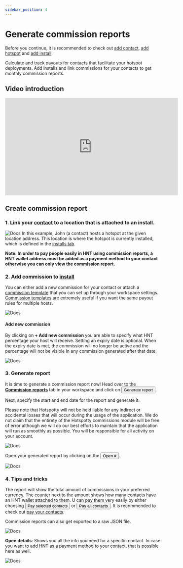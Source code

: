 ```yaml
---
sidebar_position: 4
---
```


# Generate commission reports

Before you continue, it is recommended to check out [add contact](../hotspotty-workspace/manage-contacts), [add hotspot](../hotspotty-workspace/add-hotspot) and [add install](../hotspotty-workspace/manage-installation-data).

Calculate and track payouts for contacts that facilitate your hotspot deployments. Add installs and link commissions for your contacts to get monthly commission reports.

## Video introduction

<div class="videoWrapper">
    <iframe width="560" height="315" src="https://www.loom.com/embed/6812d5c255f14dddbc9f4878e68efc64" title="Loom video player" frameborder="0" allow="accelerometer; autoplay; clipboard-write; encrypted-media; gyroscope; picture-in-picture" allowfullscreen></iframe>
</div>

## Create commission report

### **1. Link your [contact](../hotspotty-workspace/manage-contacts) to a location that is attached to an install.**

![Docs](/img/workspace/commission-report.png)
In this example, John (a contact) hosts a hotspot at the given location address. This location is where the hotspot is currently installed, which is defined in the [installs tab](../hotspotty-workspace/manage-installation-data).

**Note: In order to pay people easily in HNT using commission reports, a HNT wallet address must be added as a payment method to your contact otherwise you can only view the commission report.**

### **2. Add commission to [install](../hotspotty-workspace/manage-installation-data)**

You can either add a new commission for your contact or attach a [commission template](../hotspotty-workspace/settings#commissions) that you can set up through your workspace settings. [Commission templates](../hotspotty-workspace/settings#commissions) are extremely useful if you want the same payout rules for multiple hosts.

![Docs](/img/workspace/commission-report-2.png)

#### Add new commission

By clicking on **+ Add new commission** you are able to specify what HNT percentage your host will receive. Setting an expiry date is optional. When the expiry date is met, the commission will no longer be active and the percentage will not be visible in any commission generated after that date.

![Docs](/img/workspace/commission-report-3.png)

### **3. Generate report**

It is time to generate a commission report now! Head over to the [**Commission reports**](https://app.hotspotty.net/workspace/commission-reports) tab in your workspace and click on <button class="hotspotty-button">Generate report</button>.

Next, specify the start and end date for the report and generate it.

Please note that Hotspotty will not be held liable for any indirect or accidental losses that will occur during the usage of the application. We do not claim that the entirety of the Hotspotty commissions module will be free of error although we will do our best efforts to maintain that the application will run as smoothly as possible. You will be responsible for all activity on your account.

![Docs](/img/workspace/commission-report-4.png)

Open your generated report by clicking on the <button class="hotspotty-button">Open #</button>.

![Docs](/img/workspace/commission-report-5.png)

### **4. Tips and tricks**

The report will show the total amount of commissions in your preferred currency. The counter next to the amount shows how many contacts have an HNT wallet attached to them. U can pay them very easily by either choosing <button class="hotspotty-button">Pay selected contacts</button> or <button class="hotspotty-button">Pay all contacts</button>. It is recommended to check out [pay your contacts](../hotspotty-workspace/pay-your-contacts).

Commission reports can also get exported to a raw JSON file.

![Docs](/img/workspace/commission-report-6.png)

**Open details**: Shows you all the info you need for a specific contact. In case you want to add HNT as a payment method to your contact, that is possible here as well.

![Docs](/img/workspace/commission-report-7.png)
